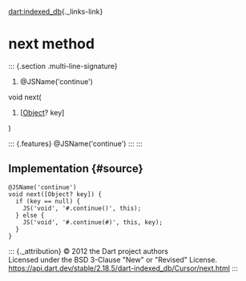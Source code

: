 [dart:indexed\_db](../../dart-indexed_db/dart-indexed_db-library){._links-link}

next method
===========

::: {.section .multi-line-signature}
<div>

1.  \@JSName(\'continue\')

</div>

void next(

1.  \[[Object](../../dart-core/object-class)? key\]

)

::: {.features}
\@JSName(\'continue\')
:::
:::

Implementation {#source}
--------------

``` {.language-dart data-language="dart"}
@JSName('continue')
void next([Object? key]) {
  if (key == null) {
    JS('void', '#.continue()', this);
  } else {
    JS('void', '#.continue(#)', this, key);
  }
}
```

::: {._attribution}
© 2012 the Dart project authors\
Licensed under the BSD 3-Clause \"New\" or \"Revised\" License.\
<https://api.dart.dev/stable/2.18.5/dart-indexed_db/Cursor/next.html>
:::
